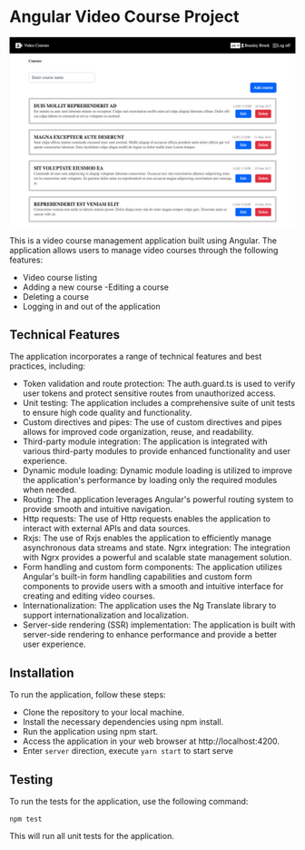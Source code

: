 
# Angular Video Course Project

<img src="./screenshots/193337.png" />

This is a video course management application built using Angular. The application allows users to manage video courses through the following features:

- Video course listing
- Adding a new course
-Editing a course
- Deleting a course
- Logging in and out of the application


## Technical Features

The application incorporates a range of technical features and best practices, including:

- Token validation and route protection: The auth.guard.ts is used to verify user tokens and protect sensitive routes from unauthorized access.
- Unit testing: The application includes a comprehensive suite of unit tests to ensure high code quality and functionality.
- Custom directives and pipes: The use of custom directives and pipes allows for improved code organization, reuse, and readability.
- Third-party module integration: The application is integrated with various third-party modules to provide enhanced functionality and user experience.
- Dynamic module loading: Dynamic module loading is utilized to improve the application's performance by loading only the required modules when needed.
- Routing: The application leverages Angular's powerful routing system to provide smooth and intuitive navigation.
- Http requests: The use of Http requests enables the application to interact with external APIs and data sources.
- Rxjs: The use of Rxjs enables the application to efficiently manage asynchronous data streams and state.
Ngrx integration: The integration with Ngrx provides a powerful and scalable state management solution.
- Form handling and custom form components: The application utilizes Angular's built-in form handling capabilities and custom form components to provide users with a smooth and intuitive interface for creating and editing video courses.
- Internationalization: The application uses the Ng Translate library to support internationalization and localization.
- Server-side rendering (SSR) implementation: The application is built with server-side rendering to enhance performance and provide a better user experience.




## Installation
To run the application, follow these steps:

- Clone the repository to your local machine.
- Install the necessary dependencies using npm install.
- Run the application using npm start.
- Access the application in your web browser at http://localhost:4200.
- Enter `server` direction, execute `yarn start` to start serve

## Testing
To run the tests for the application, use the following command:
```
npm test
```
This will run all unit tests for the application.
